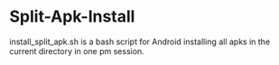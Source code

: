 # Split-Apk-Install

install_split_apk.sh is a bash script for Android installing all apks in the current directory in one pm session.
